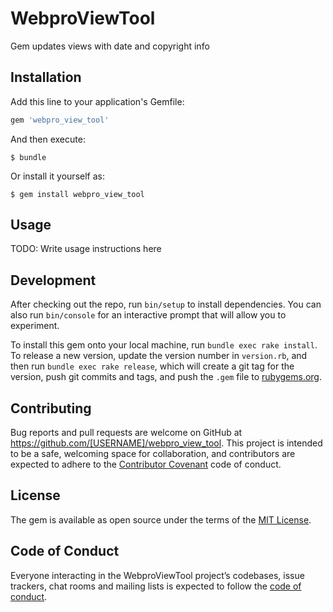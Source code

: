 # WebproViewTool

Gem updates views with date and copyright info

## Installation

Add this line to your application's Gemfile:

```ruby
gem 'webpro_view_tool'
```

And then execute:

    $ bundle

Or install it yourself as:

    $ gem install webpro_view_tool

## Usage

TODO: Write usage instructions here

## Development

After checking out the repo, run `bin/setup` to install dependencies. You can also run `bin/console` for an interactive prompt that will allow you to experiment.

To install this gem onto your local machine, run `bundle exec rake install`. To release a new version, update the version number in `version.rb`, and then run `bundle exec rake release`, which will create a git tag for the version, push git commits and tags, and push the `.gem` file to [rubygems.org](https://rubygems.org).

## Contributing

Bug reports and pull requests are welcome on GitHub at https://github.com/[USERNAME]/webpro_view_tool. This project is intended to be a safe, welcoming space for collaboration, and contributors are expected to adhere to the [Contributor Covenant](http://contributor-covenant.org) code of conduct.

## License

The gem is available as open source under the terms of the [MIT License](https://opensource.org/licenses/MIT).

## Code of Conduct

Everyone interacting in the WebproViewTool project’s codebases, issue trackers, chat rooms and mailing lists is expected to follow the [code of conduct](https://github.com/[USERNAME]/webpro_view_tool/blob/master/CODE_OF_CONDUCT.md).
